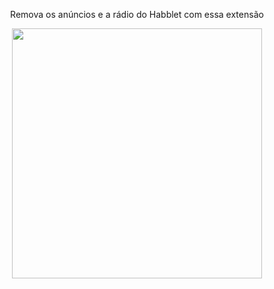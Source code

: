 <p align="center"> Remova os anúncios e a rádio do Habblet com essa extensão</p>
<p align="center">
  <img src="https://github.com/GiovanneBohms/Extension-H/assets/13811860/90144ac9-1f43-45ad-8712-4a700a7f8bfd" width="400">
</p>

